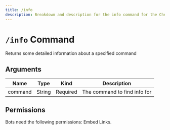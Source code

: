 ```yaml
---
title: /info
description: Breakdown and description for the info command for the Chewbotcca Discord bot
---
```


# `/info` Command

Returns some detailed information about a specified command

## Arguments

| Name    | Type   | Kind     | Description                  |
|---------|--------|----------|------------------------------|
| command | String | Required | The command to find info for |

## Permissions

Bots need the following permissions: Embed Links.
